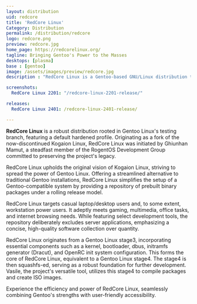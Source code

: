 ```yaml
---
layout: distribution
uid: redcore
title: 'RedCore Linux'
Category: Distribution
permalink: /distribution/redcore
logo: redcore.png
preview: redcore.jpg
home_page: https://redcorelinux.org/
tagline: Bringing Gentoo's Power to the Masses
desktops: [plasma]
base : [gentoo]
image: /assets/images/preview/redcore.jpg
description : "RedCore Linux is a Gentoo-based GNU/Linux distribution that works to bring the power of Gentoo Linux to the masses."

screenshots:
  RedCore Linux 2201: "/redcore-linux-2201-release/"

releases:
  RedCore Linux 2401: /redcore-linux-2401-release/

---
```


**RedCore Linux** is a robust distribution rooted in Gentoo Linux's testing branch, featuring a default hardened profile. Originating as a fork of the now-discontinued Kogaion Linux, RedCore Linux was initiated by Ghiunhan Mamut, a steadfast member of the RogentOS Development Group committed to preserving the project's legacy.

RedCore Linux upholds the original vision of Kogaion Linux, striving to spread the power of Gentoo Linux. Offering a streamlined alternative to traditional Gentoo installations, RedCore Linux simplifies the setup of a Gentoo-compatible system by providing a repository of prebuilt binary packages under a rolling release model.

RedCore Linux targets casual laptop/desktop users and, to some extent, workstation power users. It adeptly meets gaming, multimedia, office tasks, and internet browsing needs. While featuring select development tools, the repository deliberately excludes server applications, emphasizing a concise, high-quality software collection over quantity.

RedCore Linux originates from a Gentoo Linux stage3, incorporating essential components such as a kernel, bootloader, dbus, initramfs generator (Dracut), and OpenRC init system configuration. This forms the core of RedCore Linux, equivalent to a Gentoo Linux stage4. The stage4 is then squashfs-ed, serving as a robust foundation for further development. Vasile, the project's versatile tool, utilizes this stage4 to compile packages and create ISO images.

Experience the efficiency and power of RedCore Linux, seamlessly combining Gentoo's strengths with user-friendly accessibility.